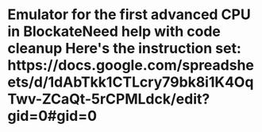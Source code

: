 <h1>Emulator for the first advanced CPU in Blockate<h1?
<li>Need help with code cleanup</li>
Here's the instruction set: https://docs.google.com/spreadsheets/d/1dAbTkk1CTLcry79bk8i1K4OqTwv-ZCaQt-5rCPMLdck/edit?gid=0#gid=0
